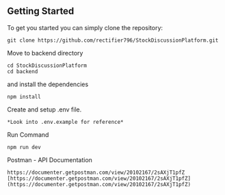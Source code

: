 ## Getting Started
To get you started you can simply clone the repository:

```
git clone https://github.com/rectifier796/StockDiscussionPlatform.git
```
Move to backend directory
```
cd StockDiscussionPlatform
cd backend
```
and install the dependencies
```
npm install
```
Create and setup .env file.
```
*Look into .env.example for reference*
```
Run Command
```
npm run dev
```

Postman - API Documentation
```
https://documenter.getpostman.com/view/20102167/2sAXjT1pfZ
[https://documenter.getpostman.com/view/20102167/2sAXjT1pfZ](https://documenter.getpostman.com/view/20102167/2sAXjT1pfZ)
```

